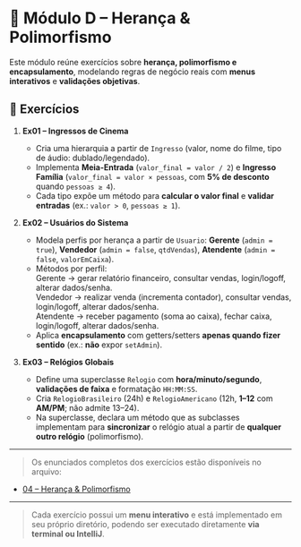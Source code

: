 # 🧬 Módulo D – Herança & Polimorfismo

Este módulo reúne exercícios sobre **herança, polimorfismo e encapsulamento**, modelando regras de negócio reais com **menus interativos** e **validações objetivas**.

## 📂 Exercícios

1. **Ex01 – Ingressos de Cinema**
   - Cria uma hierarquia a partir de `Ingresso` (valor, nome do filme, tipo de áudio: dublado/legendado).
   - Implementa **Meia-Entrada** (`valor_final = valor / 2`) e **Ingresso Família** (`valor_final = valor × pessoas`, com **5% de desconto** quando `pessoas ≥ 4`).
   - Cada tipo expõe um método para **calcular o valor final** e **validar entradas** (ex.: `valor > 0`, `pessoas ≥ 1`).

2. **Ex02 – Usuários do Sistema**
   - Modela perfis por herança a partir de `Usuario`: **Gerente** (`admin = true`), **Vendedor** (`admin = false`, `qtdVendas`), **Atendente** (`admin = false`, `valorEmCaixa`).
   - Métodos por perfil:  
     Gerente → gerar relatório financeiro, consultar vendas, login/logoff, alterar dados/senha.  
     Vendedor → realizar venda (incrementa contador), consultar vendas, login/logoff, alterar dados/senha.  
     Atendente → receber pagamento (soma ao caixa), fechar caixa, login/logoff, alterar dados/senha.
   - Aplica **encapsulamento** com getters/setters **apenas quando fizer sentido** (ex.: **não** expor `setAdmin`).

3. **Ex03 – Relógios Globais**
   - Define uma superclasse `Relogio` com **hora/minuto/segundo**, **validações de faixa** e formatação `HH:MM:SS`.
   - Cria `RelogioBrasileiro` (24h) e `RelogioAmericano` (12h, **1–12** com **AM/PM**; não admite 13–24).
   - Na superclasse, declara um método que as subclasses implementam para **sincronizar** o relógio atual a partir de **qualquer outro relógio** (polimorfismo).

---

> Os enunciados completos dos exercícios estão disponíveis no arquivo:

- [04 – Herança & Polimorfismo](04-heranca-polimorfismo.md)

---


>Cada exercício possui um **menu interativo** e está implementado em seu próprio diretório, podendo ser executado diretamente **via terminal ou IntelliJ**.
